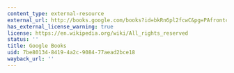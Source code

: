 ```yaml
---
content_type: external-resource
external_url: http://books.google.com/books?id=bkRn6pl2fcwC&pg=PAfrontcover
has_external_license_warning: true
license: https://en.wikipedia.org/wiki/All_rights_reserved
status: ''
title: Google Books
uid: 7be80134-8419-4a2c-9084-77aead2bce18
wayback_url: ''
---
```

